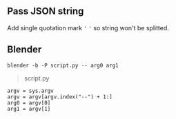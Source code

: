 ## Pass JSON string
Add single quotation mark `'` `'` so string won't be splitted.

## Blender

`blender -b -P script.py -- arg0 arg1`

> script.py

```
argv = sys.argv
argv = argv[argv.index("--") + 1:]
arg0 = argv[0]
arg1 = argv[1]
```